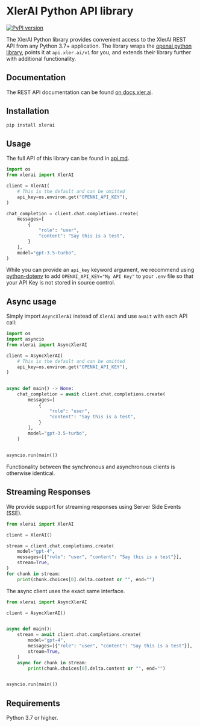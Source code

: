 # XlerAI Python API library

[![PyPI version](https://img.shields.io/pypi/v/xlerai.svg)](https://pypi.org/project/xlerai/)

The XlerAI Python library provides convenient access to the XlerAI REST API from any Python 3.7+
application. The library wraps the [openai python library](https://github.com/openai/openai-python),
points it at `api.xler.ai/v1` for you, and extends their library further with additional functionality.


## Documentation

The REST API documentation can be found [on docs.xler.ai](https://docs.xler.ai/api).

## Installation

```sh
pip install xlerai
```

## Usage

The full API of this library can be found in [api.md](api.md).

```python
import os
from xlerai import XlerAI

client = XlerAI(
    # This is the default and can be omitted
    api_key=os.environ.get("OPENAI_API_KEY"),
)

chat_completion = client.chat.completions.create(
    messages=[
        {
            "role": "user",
            "content": "Say this is a test",
        }
    ],
    model="gpt-3.5-turbo",
)
```

While you can provide an `api_key` keyword argument,
we recommend using [python-dotenv](https://pypi.org/project/python-dotenv/)
to add `OPENAI_API_KEY="My API Key"` to your `.env` file
so that your API Key is not stored in source control.

## Async usage

Simply import `AsyncXlerAI` instead of `XlerAI` and use `await` with each API call:

```python
import os
import asyncio
from xlerai import AsyncXlerAI

client = AsyncXlerAI(
    # This is the default and can be omitted
    api_key=os.environ.get("OPENAI_API_KEY"),
)


async def main() -> None:
    chat_completion = await client.chat.completions.create(
        messages=[
            {
                "role": "user",
                "content": "Say this is a test",
            }
        ],
        model="gpt-3.5-turbo",
    )


asyncio.run(main())
```

Functionality between the synchronous and asynchronous clients is otherwise identical.

## Streaming Responses

We provide support for streaming responses using Server Side Events (SSE).

```python
from xlerai import XlerAI

client = XlerAI()

stream = client.chat.completions.create(
    model="gpt-4",
    messages=[{"role": "user", "content": "Say this is a test"}],
    stream=True,
)
for chunk in stream:
    print(chunk.choices[0].delta.content or "", end="")
```

The async client uses the exact same interface.

```python
from xlerai import AsyncXlerAI

client = AsyncXlerAI()


async def main():
    stream = await client.chat.completions.create(
        model="gpt-4",
        messages=[{"role": "user", "content": "Say this is a test"}],
        stream=True,
    )
    async for chunk in stream:
        print(chunk.choices[0].delta.content or "", end="")


asyncio.run(main())
```

## Requirements

Python 3.7 or higher.
